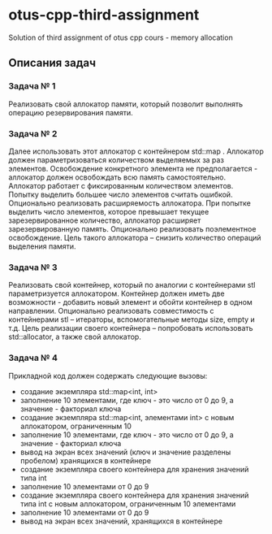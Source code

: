 # otus-cpp-third-assignment
Solution of third assignment of otus cpp cours - memory allocation

## Описания задач
### Задача № 1
Реализовать свой аллокатор памяти, который позволит выполнять операцию резервирования
памяти.
### Задача № 2
Далее использовать этот аллокатор с контейнером std::map . Аллокатор должен
параметризоваться количеством выделяемых за раз элементов. Освобождение конкретного
элемента не предполагается - аллокатор должен освобождать всю память самостоятельно.
Аллокатор работает с фиксированным количеством элементов. Попытку выделить большее число
элементов считать ошибкой.
Опционально реализовать расширяемость аллокатора. При попытке выделить число элементов,
которое превышает текущее зарезервированное количество, аллокатор расширяет
зарезервированную память.
Опционально реализовать поэлементное освобождение.
Цель такого аллокатора – снизить количество операций выделения памяти.
### Задача № 3
Реализовать свой контейнер, который по аналогии с контейнерами stl параметризуется
аллокатором. Контейнер должен иметь две возможности - добавить новый элемент и обойти
контейнер в одном направлении.
Опционально реализовать совместимость с контейнерами stl – итераторы, вспомогательные
методы size, empty и т.д.
Цель реализации своего контейнера – попробовать использовать std::allocator, а также свой
аллокатор.
### Задача № 4
Прикладной код должен содержать следующие вызовы:
- создание экземпляра std::map<int, int>
- заполнение 10 элементами, где ключ - это число от 0 до 9, а значение - факториал ключа
- создание экземпляра std::map<int,
  элементами
  int> с новым аллокатором, ограниченным 10
- заполнение 10 элементами, где ключ - это число от 0 до 9, а значение - факториал ключа
- вывод на экран всех значений (ключ и значение разделены пробелом) хранящихся в контейнере
- создание экземпляра своего контейнера для хранения значений типа int
- заполнение 10 элементами от 0 до 9
- создание экземпляра своего контейнера для хранения значений типа int с новым аллокатором,
  ограниченным 10 элементами
- заполнение 10 элементами от 0 до 9
- вывод на экран всех значений, хранящихся в контейнере